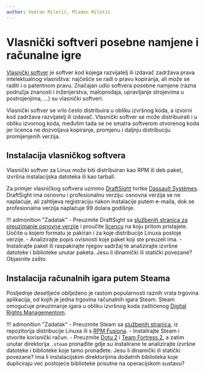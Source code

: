 ```yaml
---
author: Vedran Miletić, Mladen Miletić
---
```


# Vlasnički softveri posebne namjene i računalne igre

[Vlasnički softver](https://en.wikipedia.org/wiki/Proprietary_software) je softver kod kojega razvijatelj ili izdavač zadržava prava intelektualnog vlasništva: najčešće se radi o pravu kopiranja, ali može se raditi i o patentnom pravu. Značajan udio softvera posebne namjene (razna područja znanosti i inženjerstva, maloprodaja, upravljanje strojevima u postrojenjima, ...) su vlasnički softveri.

Vlasnički softver se vrlo često distribuira u obliku izvršnog koda, a izvorni kod zadržava razvijatelj ili izdavač. Vlasnički softver se može distribuirati i u obliku izvornog koda, međutim tada se ne smatra softverom otvorenog koda jer licenca ne dozvoljava kopiranje, promjenu i daljnju distribuciju promijenjenih verzija.

## Instalacija vlasničkog softvera

Vlasnički softver za Linux može biti distribuiran kao RPM ili deb paket, izvršna instalacijska datoteka ili kao tarball.

Za primjer vlasničkog softvera uzmimo [DraftSight](https://www.draftsight.com/) tvrtke [Dassault Systèmes](https://www.3ds.com/). DraftSight ima osnovnu i profesionalnu verziju: osnovna verzija se ne naplaćuje, ali zahtijeva registraciju nakon instalacije putem e-maila, dok se profesionalna verzija naplaćuje 99 dolara godišnje.

!!! admonition "Zadatak"
    - Preuzmite DraftSight sa [službenih stranica za preuzimanje osnovne verzije](https://www.draftsight.com/freetrial) i proučite [licencu](https://www.draftsight.com/support/eula) na koju pritom pristajete. Uočite u kojem formatu je pakiran i za koje distribucije Linuxa postoje verzije.
    - Analizirajte popis ovisnosti koje paket koji ste preuzeli ima.
    - Instalirajte paket ili raspakirajte njegov sadržaj te analizirajte izvršne datoteke i biblioteke unutar paketa. Jesu li dinamički ili statički povezane? Objasnite zašto.

## Instalacija računalnih igara putem Steama

Posljednje desetljeće obilježeno je rastom popularnosti raznih vrsta trgovina aplikacija, od kojih je jedna trgovina računalnih igara Steam. Steam omogućuje preuzimanje igara u obliku izvršnog koda zaštićenog [Digital Rights Managementom](https://www.eff.org/issues/drm).

!!! admonition "Zadatak"
    - Preuzmite Steam sa [službenih stranica](https://store.steampowered.com/about/), iz repozitorija distribucije Linuxa ili s [RPM Fusiona](https://rpmfusion.org/).
    - Instalirajte Steam i stvorite korisnički račun.
    - Preuzmite [Dotu 2](https://store.steampowered.com/app/570/Dota_2/) i [Team Fortress 2](https://store.steampowered.com/app/440/Team_Fortress_2/), a zatim unutar direktorija `.steam` pronađite gdje su instalirane te analizirajte izvršne datoteke i biblioteke koje tamo pronađete. Jesu li dinamički ili statički povezane? Ima li instalacijskim direktorijima dodatnih biblioteka koje dupliciraju već postojeće biblioteke prisutne na operacijskom sustavu?
